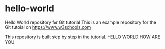 # hello-world
Hello World repository for Git tutorial
This is an example repository for the Git tutoial on https://www.w3schools.com

This repository is built step by step in the tutorial.
HELLO WORLD HOW ARE YOU
